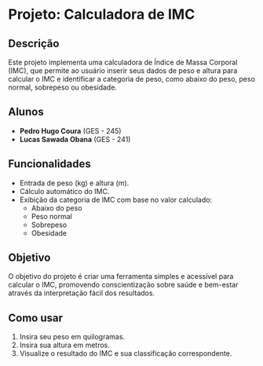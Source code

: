# Projeto: Calculadora de IMC

## Descrição
Este projeto implementa uma calculadora de Índice de Massa Corporal (IMC), que permite ao usuário inserir seus dados de peso e altura para calcular o IMC e identificar a categoria de peso, como abaixo do peso, peso normal, sobrepeso ou obesidade.

## Alunos
- **Pedro Hugo Coura** (GES - 245)
- **Lucas Sawada Obana** (GES - 241)

## Funcionalidades
- Entrada de peso (kg) e altura (m).
- Cálculo automático do IMC.
- Exibição da categoria de IMC com base no valor calculado:
  - Abaixo do peso
  - Peso normal
  - Sobrepeso
  - Obesidade

## Objetivo
O objetivo do projeto é criar uma ferramenta simples e acessível para calcular o IMC, promovendo conscientização sobre saúde e bem-estar através da interpretação fácil dos resultados.

## Como usar
1. Insira seu peso em quilogramas.
2. Insira sua altura em metros.
3. Visualize o resultado do IMC e sua classificação correspondente.
